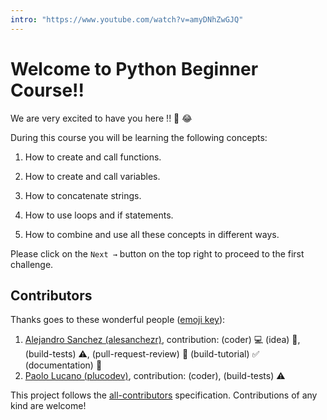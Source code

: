 ```yaml
---
intro: "https://www.youtube.com/watch?v=amyDNhZwGJQ"
---
```



# Welcome to Python Beginner Course!!

We are very excited to have you here !! 🎉 😂

During this course you will be learning the following concepts:

1. How to create and call functions.

2. How to create and call variables.

3. How to concatenate strings.

4. How to use loops and if statements.

5. How to combine and use all these concepts in different ways.

Please click on the `Next →` button on the top right to proceed to the first challenge.

## Contributors

Thanks goes to these wonderful people ([emoji key](https://github.com/kentcdodds/all-contributors#emoji-key)):

1. [Alejandro Sanchez (alesanchezr)](https://github.com/alesanchezr), contribution: (coder) :computer: (idea) 🤔, (build-tests) :warning:, (pull-request-review) :eyes: (build-tutorial) :white_check_mark: (documentation) :book:
1. [Paolo Lucano (plucodev)](https://github.com/plucodev), contribution: (coder), (build-tests) :warning:

This project follows the
[all-contributors](https://github.com/kentcdodds/all-contributors)
specification. Contributions of any kind are welcome!
